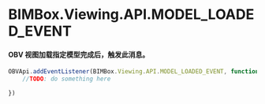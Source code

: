# BIMBox.Viewing.API.MODEL\_LOADED\_EVENT



#### OBV 视图加载指定模型完成后，触发此消息。



```js
OBVApi.addEventListener(BIMBox.Viewing.API.MODEL_LOADED_EVENT, function() {
    //TODO: do something here

})
```



